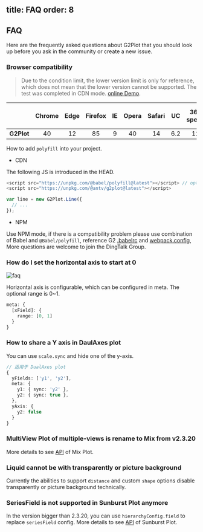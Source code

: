 

## title: FAQ&#xA;order: 8

## FAQ

Here are the frequently asked questions about G2Plot that you should look up before you ask in the community or create a new issue.

### Browser compatibility

> Due to the condition limit, the lower version limit is only for reference, which does not mean that the lower version cannot be supported. The test was completed in CDN mode. [online Demo](https://lxfu1.github.io/browser-compatibility-of-antv).

|            | Chrome | Edge | Firefox | IE  | Opera | Safari | UC  | 360 speed | 360 safe browser |
| ---------- | :----: | :--: | :-----: | :-: | :---: | :----: | :-: | :-------: | :--------------: |
| **G2Plot** |   40   |  12  |   85    |  9  |  40   |   14   | 6.2 |    12     |       7.3        |

How to add `polyfill` into your project.

*   CDN

The following JS is introduced in the HEAD.

```ts
<script src="https://unpkg.com/@babel/polyfill@latest"></script> // optional
<script src="https://unpkg.com/@antv/g2plot@latest"></script>

var line = new G2Plot.Line({
  // ...
});
```

*   NPM

Use NPM mode, if there is a compatibility problem please use combination of Babel and `@Babel/polyfill`, reference G2 [.babelrc](https://github.com/antvis/G2/blob/master/.babelrc) and [webpack.config](https://github.com/antvis/G2/blob/master/webpack.config.js), More questions are welcome to join the DingTalk Group.

### How do I set the horizontal axis to start at 0

<img src="https://gw.alipayobjects.com/mdn/rms_d314dd/afts/img/A*NAvlTZ66qzMAAAAAAAAAAAAAARQnAQ" alt="faq">

Horizontal axis is configurable, which can be configured in meta. The optional range is 0~1.

```ts
meta: {
  [xField]: {
    range: [0, 1]
  }
}
```

### How to share a Y axis in DaulAxes plot

You can use `scale.sync` and hide one of the y-axis.

```ts
// 适用于 DualAxes plot
{
  yFields: ['y1', 'y2'],
  meta: {
    y1: { sync: 'y2' },
    y2: { sync: true },
  },
  yAxis: {
    y2: false
  }
}
```

### MultiView Plot of multiple-views is rename to Mix from v2.3.20

More details to see [API](/en/docs/api/advanced-plots/mix)  of Mix Plot.

### Liquid cannot be with transparently or picture background

Currently the abilities to support `distance` and custom `shape` options disable transparently or picture background technically.

### SeriesField is not supported in Sunburst Plot anymore

In the version bigger than 2.3.20, you can use `hierarchyConfig.field` to replace `seriesField` config. More details to see [API](\(/zh/docs/api/plots/sunburst\)) of Sunburst Plot.
